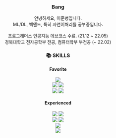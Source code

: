 <div align=center><h3>Bang</h3></div>  

<p align=center>  
  안녕하세요, 이준병입니다. <br>
  ML/DL, 백엔드, 특히 자연어처리를 공부중입니다. <br><br>
  프로그래머스 인공지능 데브코스 수료. (21.12 ~ 22.05)<br>
  경북대학교 전자공학부 전공, 컴퓨터학부 부전공 (~ 22.02)<br>
</p>


<div align=center><h3>📚 SKILLS</h3></div>

<div align=center>
  <h4>Favorite</h4>
  <img src="https://img.shields.io/badge/PYTHON-3776AB?style=for-the-badge&logo=python&logoColor=white">
  <br>
  <img src="https://img.shields.io/badge/Pandas-150458?style=for-the-badge&logo=pandas&logoColor=white">
  <img src="https://img.shields.io/badge/pytorch-EE4C2C?style=for-the-badge&logo=pytorch&logoColor=white">
  <br>
  <img src="https://img.shields.io/badge/mysql-4479A1?style=for-the-badge&logo=mysql&logoColor=white">  
  <img src="https://img.shields.io/badge/github-181717?style=for-the-badge&logo=github&logoColor=white">
  
  <h4>Experienced</h4>
  <img src="https://img.shields.io/badge/Django-092E20?style=for-the-badge&logo=Django&logoColor=white"> 
  <img src="https://img.shields.io/badge/flask-000000?style=for-the-badge&logo=flask&logoColor=white">
  <br>
  <img src="https://img.shields.io/badge/java-007396?style=for-the-badge&logo=java&logoColor=white">
  <img src="https://img.shields.io/badge/springboot-6DB33F?style=for-the-badge&logo=springboot&logoColor=white">
  <br>
  <img src="https://img.shields.io/badge/tensorflow-FF6F00?style=for-the-badge&logo=tensorflow&logoColor=white">
  <br>
  <img src="https://img.shields.io/badge/amazonaws-232F3E?style=for-the-badge&logo=amazonaws&logoColor=white">
  
</div>
<!--
**LJBang/LJBang** is a ✨ _special_ ✨ repository because its `README.md` (this file) appears on your GitHub profile.

Here are some ideas to get you started:

- 🔭 I’m currently working on ...
- 🌱 I’m currently learning ...
- 👯 I’m looking to collaborate on ...
- 🤔 I’m looking for help with ...
- 💬 Ask me about ...
- 📫 How to reach me: ...
- 😄 Pronouns: ...
- ⚡ Fun fact: ...
-->

